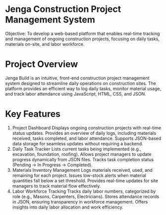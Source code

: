# Jenga Construction Project Management System

Objective: To develop a web-based platform that enables real-time tracking and management of ongoing construction projects, focusing on daily tasks, materials on-site, and labor workforce.

# Project Overview

Jenga Build is an intuitive, front-end construction project management system designed to streamline daily operations on construction sites. The platform provides an efficient way to log daily tasks, monitor material usage, and track labor attendance using JavaScript, HTML, CSS, and JSON.

# Key Features

1. Project Dashboard
   Displays ongoing construction projects with real-time status updates.
   Provides an overview of daily logs, including materials received, tasks completed, and labor attendance.
   Supports JSON-based data storage for seamless updates without requiring a backend.
2. Daily Task Tracker
   Lists current tasks being implemented (e.g., excavation, foundation, roofing).
   Allows project managers to update progress dynamically from JSON files.
   Tracks task completion status (Pending → In Progress → Completed).
3. Materials Inventory Management
   Logs materials received, used, and remaining for each project.
   Issues low-stock alerts when material quantities fall below a set threshold.
   Provides real-time updates for site managers to track material flow effectively.
4. Labor Workforce Tracking
   Tracks daily labor numbers, categorized by role (e.g., Masons, Carpenters, Electricians).
   Stores attendance records in JSON, ensuring transparency in workforce management.
   Offers insights into daily labor allocation and work efficiency.
